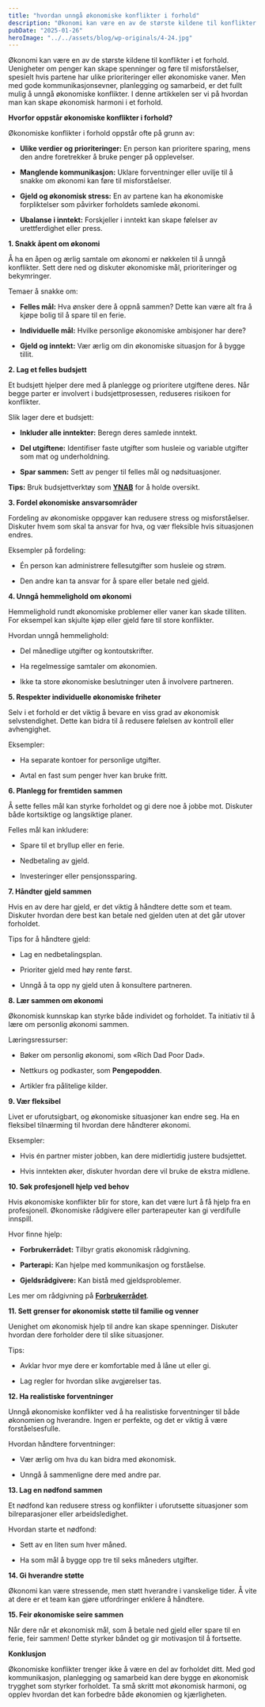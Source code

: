 ```yaml
---
title: "hvordan unngå økonomiske konflikter i forhold"
description: "Økonomi kan være en av de største kildene til konflikter i et forhold. Uenigheter om penger kan skape spenninger og føre til misforståelser, spesielt hvis partene har ulike prioriteringer eller økonomiske vaner. Men med gode kommunikasjonsevner, planlegging og samarbeid, er det fullt mulig å unngå økonomiske konflikter. I denne artikkelen ser vi på hvordan man &#8230; Read more"
pubDate: "2025-01-26"
heroImage: "../../assets/blog/wp-originals/4-24.jpg"
---
```


Økonomi kan være en av de største kildene til konflikter i et forhold. Uenigheter om penger kan skape spenninger og føre til misforståelser, spesielt hvis partene har ulike prioriteringer eller økonomiske vaner. Men med gode kommunikasjonsevner, planlegging og samarbeid, er det fullt mulig å unngå økonomiske konflikter. I denne artikkelen ser vi på hvordan man kan skape økonomisk harmoni i et forhold.

**Hvorfor oppstår økonomiske konflikter i forhold?**

Økonomiske konflikter i forhold oppstår ofte på grunn av:

- **Ulike verdier og prioriteringer:** En person kan prioritere sparing, mens den andre foretrekker å bruke penger på opplevelser.

- **Manglende kommunikasjon:** Uklare forventninger eller uvilje til å snakke om økonomi kan føre til misforståelser.

- **Gjeld og økonomisk stress:** En av partene kan ha økonomiske forpliktelser som påvirker forholdets samlede økonomi.

- **Ubalanse i inntekt:** Forskjeller i inntekt kan skape følelser av urettferdighet eller press.

**1. Snakk åpent om økonomi**

Å ha en åpen og ærlig samtale om økonomi er nøkkelen til å unngå konflikter. Sett dere ned og diskuter økonomiske mål, prioriteringer og bekymringer.

Temaer å snakke om:

- **Felles mål:** Hva ønsker dere å oppnå sammen? Dette kan være alt fra å kjøpe bolig til å spare til en ferie.

- **Individuelle mål:** Hvilke personlige økonomiske ambisjoner har dere?

- **Gjeld og inntekt:** Vær ærlig om din økonomiske situasjon for å bygge tillit.

**2. Lag et felles budsjett**

Et budsjett hjelper dere med å planlegge og prioritere utgiftene deres. Når begge parter er involvert i budsjettprosessen, reduseres risikoen for konflikter.

Slik lager dere et budsjett:

- **Inkluder alle inntekter:** Beregn deres samlede inntekt.

- **Del utgiftene:** Identifiser faste utgifter som husleie og variable utgifter som mat og underholdning.

- **Spar sammen:** Sett av penger til felles mål og nødsituasjoner.

**Tips:** Bruk budsjettverktøy som **[YNAB](https://www.youneedabudget.com)** for å holde oversikt.

**3. Fordel økonomiske ansvarsområder**

Fordeling av økonomiske oppgaver kan redusere stress og misforståelser. Diskuter hvem som skal ta ansvar for hva, og vær fleksible hvis situasjonen endres.

Eksempler på fordeling:

- Én person kan administrere fellesutgifter som husleie og strøm.

- Den andre kan ta ansvar for å spare eller betale ned gjeld.

**4. Unngå hemmelighold om økonomi**

Hemmelighold rundt økonomiske problemer eller vaner kan skade tilliten. For eksempel kan skjulte kjøp eller gjeld føre til store konflikter.

Hvordan unngå hemmelighold:

- Del månedlige utgifter og kontoutskrifter.

- Ha regelmessige samtaler om økonomien.

- Ikke ta store økonomiske beslutninger uten å involvere partneren.

**5. Respekter individuelle økonomiske friheter**

Selv i et forhold er det viktig å bevare en viss grad av økonomisk selvstendighet. Dette kan bidra til å redusere følelsen av kontroll eller avhengighet.

Eksempler:

- Ha separate kontoer for personlige utgifter.

- Avtal en fast sum penger hver kan bruke fritt.

**6. Planlegg for fremtiden sammen**

Å sette felles mål kan styrke forholdet og gi dere noe å jobbe mot. Diskuter både kortsiktige og langsiktige planer.

Felles mål kan inkludere:

- Spare til et bryllup eller en ferie.

- Nedbetaling av gjeld.

- Investeringer eller pensjonssparing.

**7. Håndter gjeld sammen**

Hvis en av dere har gjeld, er det viktig å håndtere dette som et team. Diskuter hvordan dere best kan betale ned gjelden uten at det går utover forholdet.

Tips for å håndtere gjeld:

- Lag en nedbetalingsplan.

- Prioriter gjeld med høy rente først.

- Unngå å ta opp ny gjeld uten å konsultere partneren.

**8. Lær sammen om økonomi**

Økonomisk kunnskap kan styrke både individet og forholdet. Ta initiativ til å lære om personlig økonomi sammen.

Læringsressurser:

- Bøker om personlig økonomi, som «Rich Dad Poor Dad».

- Nettkurs og podkaster, som **Pengepodden**.

- Artikler fra pålitelige kilder.

**9. Vær fleksibel**

Livet er uforutsigbart, og økonomiske situasjoner kan endre seg. Ha en fleksibel tilnærming til hvordan dere håndterer økonomi.

Eksempler:

- Hvis én partner mister jobben, kan dere midlertidig justere budsjettet.

- Hvis inntekten øker, diskuter hvordan dere vil bruke de ekstra midlene.

**10. Søk profesjonell hjelp ved behov**

Hvis økonomiske konflikter blir for store, kan det være lurt å få hjelp fra en profesjonell. Økonomiske rådgivere eller parterapeuter kan gi verdifulle innspill.

Hvor finne hjelp:

- **Forbrukerrådet:** Tilbyr gratis økonomisk rådgivning.

- **Parterapi:** Kan hjelpe med kommunikasjon og forståelse.

- **Gjeldsrådgivere:** Kan bistå med gjeldsproblemer.

Les mer om rådgivning på **[Forbrukerrådet](https://www.forbrukerradet.no)**.

**11. Sett grenser for økonomisk støtte til familie og venner**

Uenighet om økonomisk hjelp til andre kan skape spenninger. Diskuter hvordan dere forholder dere til slike situasjoner.

Tips:

- Avklar hvor mye dere er komfortable med å låne ut eller gi.

- Lag regler for hvordan slike avgjørelser tas.

**12. Ha realistiske forventninger**

Unngå økonomiske konflikter ved å ha realistiske forventninger til både økonomien og hverandre. Ingen er perfekte, og det er viktig å være forståelsesfulle.

Hvordan håndtere forventninger:

- Vær ærlig om hva du kan bidra med økonomisk.

- Unngå å sammenligne dere med andre par.

**13. Lag en nødfond sammen**

Et nødfond kan redusere stress og konflikter i uforutsette situasjoner som bilreparasjoner eller arbeidsledighet.

Hvordan starte et nødfond:

- Sett av en liten sum hver måned.

- Ha som mål å bygge opp tre til seks måneders utgifter.

**14. Gi hverandre støtte**

Økonomi kan være stressende, men støtt hverandre i vanskelige tider. Å vite at dere er et team kan gjøre utfordringer enklere å håndtere.

**15. Feir økonomiske seire sammen**

Når dere når et økonomisk mål, som å betale ned gjeld eller spare til en ferie, feir sammen! Dette styrker båndet og gir motivasjon til å fortsette.

**Konklusjon**

Økonomiske konflikter trenger ikke å være en del av forholdet ditt. Med god kommunikasjon, planlegging og samarbeid kan dere bygge en økonomisk trygghet som styrker forholdet. Ta små skritt mot økonomisk harmoni, og opplev hvordan det kan forbedre både økonomien og kjærligheten.